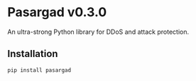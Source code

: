 # Pasargad v0.3.0
An ultra-strong Python library for DDoS and attack protection.

## Installation
```bash
pip install pasargad